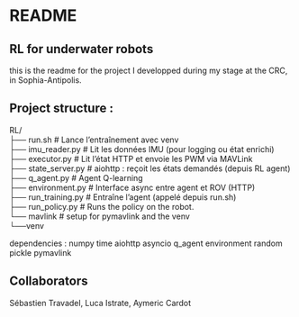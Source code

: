 # README
## RL for underwater robots

this is the readme for the project I developped during my stage at the CRC, in Sophia-Antipolis. 


## Project structure : 

RL/<br />
├── run.sh                  # Lance l’entraînement avec venv<br />
├── imu_reader.py           # Lit les données IMU (pour logging ou état enrichi)<br />
├── executor.py             # Lit l’état HTTP et envoie les PWM via MAVLink<br />
├── state_server.py         # aiohttp : reçoit les états demandés (depuis RL agent)<br />
├── q_agent.py              # Agent Q-learning<br />
├── environment.py          # Interface async entre agent et ROV (HTTP)<br />
├── run_training.py         # Entraîne l’agent (appelé depuis run.sh)<br />
├── run_policy.py           # Runs the policy on the robot. <br />
└── mavlink                 # setup for pymavlink and the venv<br />
    └──venv







dependencies : 
numpy
time
aiohttp
asyncio
q_agent
environment
random
pickle
pymavlink


## Collaborators
Sébastien Travadel, Luca Istrate, Aymeric Cardot